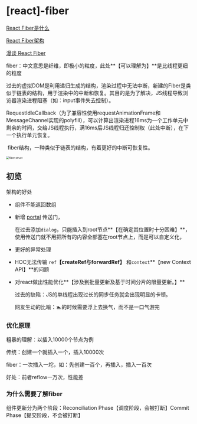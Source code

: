 # \[react\]-fiber

[React Fiber是什么](https://zhuanlan.zhihu.com/p/26027085)

[React Fiber架构](https://zhuanlan.zhihu.com/p/37095662)

[漫谈 React Fiber](https://zhuanlan.zhihu.com/p/337275795)

​		fiber：中文意思是纤维，即极小的粒度，此处**【可以理解为】**是比线程更细的粒度

​		过去的虚拟DOM是利用递归生成的结构，渲染过程中无法中断，新建的Fiber是类似于链表的结构，用于渲染中的中断和恢复。其目的是为了解决，JS线程导致浏览器渲染进程阻塞（如：input事件失去控制）。

​		RequestIdleCallback（为了兼容性使用requestAnimationFrame和MessageChannel实现的polyfill），可以计算出渲染进程16ms为一个工作单元中剩余的时间，交给JS线程执行，满16ms后JS线程归还控制权（此处中断），在下一个执行单元恢复。

​		fiber结构，一种类似于链表的结构，有着更好的中断可恢复性。

<img src="https://zoulam-pic-repo.oss-cn-beijing.aliyuncs.com/img/image-20210331125147516.png" alt="fiber struct" style="zoom:50%;" />

## 初览

架构的好处

* 组件不能返回数组
* 新增 [portal](https://zh-hans.reactjs.org/docs/portals.html) 传送门，

  在过去添加`dialog`，只能插入到root节点**【在确定其位置时十分困难】**，使用传送门就不用把所有的内容全部塞在root节点上，而是可以自定义化，

* 更好的异常处理
* HOC无法传输 `ref`**【createRef与forwardRef】** 和`context`**【new Context API】**的问题
* 对react做出性能优化**【涉及到批量更新及基于时间分片的限量更新。】**

  过去的缺陷：JS的单线程出现过长的同步任务就会出现明显的卡顿。

   网友生动的比喻：🏊‍的时候需要浮上去换气，而不是一口气游完

### 优化原理

粗暴的理解：以插入10000个节点为例

 传统：创建一个就插入一个，插入10000次

 fiber：一次插入一坨，如：先创建一百个，再插入，插入一百次

好处：前者reflow一万次，性能差

### 为什么需要了解fiber

组件更新分为两个阶段：Reconciliation Phase【调度阶段，会被打断】Commit Phase【提交阶段，不会被打断】

